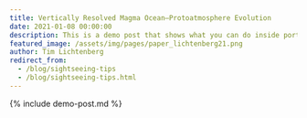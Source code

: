 ```yaml
---
title: Vertically Resolved Magma Ocean–Protoatmosphere Evolution
date: 2021-01-08 00:00:00
description: This is a demo post that shows what you can do inside portfolio and blog posts. We’ve included everything you need to create engaging posts and case studies to show off your work in a beautiful way.
featured_image: /assets/img/pages/paper_lichtenberg21.png
author: Tim Lichtenberg
redirect_from:
  - /blog/sightseeing-tips
  - /blog/sightseeing-tips.html
---
```


{% include demo-post.md %}